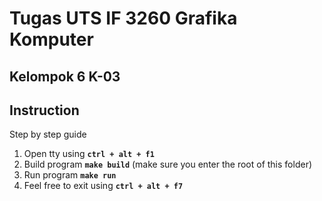 # Tugas UTS IF 3260 Grafika Komputer
## Kelompok 6 K-03

## Instruction

Step by step guide
1. Open tty using **```ctrl + alt + f1```**
2. Build program **```make build```** (make sure you enter the root of this folder)
3. Run program **```make run```**
4. Feel free to exit using **```ctrl + alt + f7```**